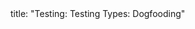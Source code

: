 <frontmatter>
title: "Testing: Testing Types: Dogfooding"
</frontmatter>

<include src="container-inPage-asFlat.md" boilerplate />